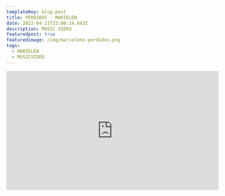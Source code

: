 ```yaml
---
templateKey: blog-post
title: PERDIDOS - MARIELEN
date: 2022-04-21T22:00:14.643Z
description: MUSIC VIDEO
featuredpost: true
featuredimage: /img/marielene-perdidos.png
tags:
  - MARIELEN
  - MUSICVIDEO
---
```

<iframe width="560" height="315" src="https://www.youtube.com/embed/sKxOR3TmgEo" title="YouTube video player" frameborder="0" allow="accelerometer; autoplay; clipboard-write; encrypted-media; gyroscope; picture-in-picture" allowfullscreen></iframe>